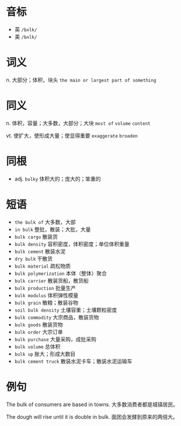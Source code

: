 # 音标

- 英 `/bʌlk/`
- 美 `/bʌlk/`

# 词义

n. 大部分；体积，块头
`the main or largest part of something`

# 同义

n. 体积，容量；大多数，大部分；大块
`most of` `volume` `content`

vt. 使扩大，使形成大量；使显得重要
`exaggerate` `broaden`

# 同根

- adj. `bulky` 体积大的；庞大的；笨重的

# 短语

- `the bulk of` 大多数，大部
- `in bulk` 整批，散装；大批，大量
- `bulk cargo` 散装货
- `bulk density` 容积密度，体积密度；单位体积重量
- `bulk cement` 散装水泥
- `dry bulk` 干散货
- `bulk material` 疏松物质
- `bulk polymerization` 本体（整体）聚合
- `bulk carrier` 散装货船，散货船
- `bulk production` 批量生产
- `bulk modulus` 体积弹性模量
- `bulk grain` 散粮；散装谷物
- `soil bulk density` 土壤容重；土壤颗粒密度
- `bulk commodity` 大宗商品，散装货物
- `bulk goods` 散装货物
- `bulk order` 大宗订单
- `bulk purchase` 大量采购，成批采购
- `bulk volume` 总体积
- `bulk up` 胀大；形成大数目
- `bulk cement truck` 散装水泥卡车；散装水泥运输车

# 例句

The bulk of consumers are based in towns.
大多数消费者都是城镇居民。

The dough will rise until it is double in bulk.
面团会发酵到原来的两倍大。


